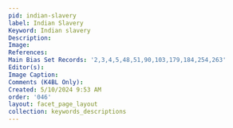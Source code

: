 ```yaml
---
pid: indian-slavery
label: Indian Slavery
Keyword: Indian slavery
Description: 
Image: 
References: 
Main Bias Set Records: '2,3,4,5,48,51,90,103,179,184,254,263'
Editor(s): 
Image Caption: 
Comments (K4BL Only): 
Created: 5/10/2024 9:53 AM
order: '046'
layout: facet_page_layout
collection: keywords_descriptions
---
```

